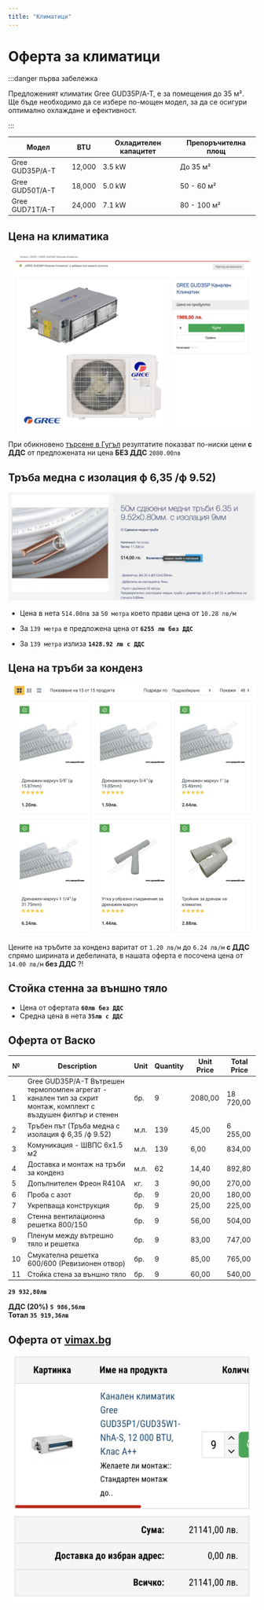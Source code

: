 ```yaml
---
title: "Климатици"
---
```



# Оферта за климатици

:::danger първа забележка

Предложеният климатик Gree GUD35P/A-T, е за помещения до 35 м².
Ще бъде необходимо да се избере по-мощен модел, за да се осигури оптимално охлаждане и ефективност.

:::


| **Модел**         | **BTU**   | **Охладителен капацитет** | **Препоръчителна площ**  |
|-------------------|-----------|---------------------------|--------------------------|
| Gree GUD35P/A-T    | 12,000    | 3.5 kW                    | До 35 м²                 |
| Gree GUD50T/A-T    | 18,000    | 5.0 kW                    | 50 - 60 м²               |
| Gree GUD71T/A-T    | 24,000    | 7.1 kW                    | 80 - 100 м²              |


## Цена на климатика

![Image](./img/ac.png "Image")

При обикновено [търсене в Гугъл](https://www.google.com/search?q=Gree+GUD35P%2FA-T+%D1%86%D0%B5%D0%BD%D0%B0&sca_esv=0a3e250173e3dd9d&rlz=1C5CHFA_enBG938BG938&sxsrf=ADLYWIK9_yo4S6d7UoeGI0ucXgBbuGetzg%3A1729368941252&ei=bRMUZ5qND9GK7NYPlvmaiQY&ved=0ahUKEwja97aroZuJAxVRBdsEHZa8JmEQ4dUDCBA&uact=5&oq=Gree+GUD35P%2FA-T+%D1%86%D0%B5%D0%BD%D0%B0&gs_lp=Egxnd3Mtd2l6LXNlcnAiGEdyZWUgR1VEMzVQL0EtVCDRhtC10L3QsDIEECMYJzIIEAAYgAQYogRI8xNQ1gFY7BJwBHgBkAEAmAGiAaABvwiqAQMwLji4AQPIAQD4AQGYAgygAu8IwgIHECMYsAMYJ8ICChAAGLADGNYEGEfCAgYQABgWGB7CAgsQABiABBiGAxiKBcICBRAhGKABmAMAiAYBkAYGkgcDNC44oAf9Gg&sclient=gws-wiz-serp)
резултатите показват по-ниски цени **с ДДС** от предложената ни цена **БЕЗ ДДС** `2080.00лв`

## Тръба медна с изолация ф 6,35 /ф 9.52)

![Image](./img/image.png "Image")

- Цена в нета `514.00лв` за `50 метра` което прави цена от `10.28 лв/м` 
- За `139 метра` е предложена цена от **`6255 лв без ДДС`**

- За `139 метра` излиза **`1428.92 лв с ДДС`**

## Цена на тръби за конденз

![Image](./img/pipe.png "Image")

Цените на тръбите за конденз варитат от `1.20 лв/м` до `6.24 лв/м` **с ДДС** спрямо ширината и дебелината, в нашата оферта е посочена цена от `14.00 лв/м` **без ДДС** ?!




## Стойка стенна за външно тяло

- Цена от офертата **`60лв без ДДС`**
- Средна цена в нета **`35лв с ДДС`**


## Оферта от Васко

| №  | Description                                                                                                    | Unit | Quantity | Unit Price | Total Price  |
|----|----------------------------------------------------------------------------------------------------------------|------|----------|------------|--------------|
| 1  | Gree GUD35P/A-T Вътрешен термопомпен агрегат - канален тип за скрит монтаж, комплект с въздушен филтър и стенен | бр.  | 9        | 2080,00    | 18 720,00    |
| 2  | Тръбен път (Тръба медна с изолация ф 6,35 /ф 9.52)                                                              | м.л. | 139      | 45,00      | 6 255,00     |
| 3  | Комуникация - ШВПС 6х1.5 м2                                                                                     | м.л. | 139      | 6,00       | 834,00       |
| 4  | Доставка и монтаж на тръби за конденз                                                                            | м.л. | 62       | 14,40      | 892,80       |
| 5  | Допълнителен Фреон R410A                                                                                         | кг.  | 3        | 90,00      | 270,00       |
| 6  | Проба с азот                                                                                                     | бр.  | 9        | 20,00      | 180,00       |
| 7  | Укрепваща конструкция                                                                                            | бр.  | 9        | 25,00      | 225,00       |
| 8  | Стенна вентилационна решетка 800/150                                                                             | бр.  | 9        | 56,00      | 504,00       |
| 9  | Пленум между вътрешно тяло и решетка                                                                             | бр.  | 9        | 83,00      | 747,00       |
| 10 | Смукателна решетка 600/600 (Ревизионен отвор)                                                                    | бр.  | 9        | 85,00      | 765,00       |
| 11 | Стойка стена за външно тяло                                                                                      | бр.  | 9        | 60,00      | 540,00       |


**`29 932,80лв`**  

**ДДС (20%)** **`5 986,56лв`**  
**Тотал** **`35 919,36лв`**


## Оферта от [vimax.bg](https://vimax.bg/kanalen-klimatik-gree-gud35p-gud35wnhat-12-000-btu.html)

![Image](./img/offer.png "Image")


